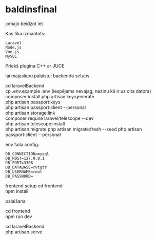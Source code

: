 # baldinsfinal
jomajo beidzot iet

Kas tika izmantots:

    Laravel
    Node.js
    Vue.js
    MySQL

Priekš plugina 
 C++ ar JUCE


lai mājaslapu palaistu:
backenda setups
 
cd laravelBackend    
cp .env.example .env (iespējams nevajag, nezinu kā ir uz cita datora)
composer install
php artisan key:generate   
php artisan passport:keys    
php artisan passport:client --personal    
php artisan storage:link              
composer require laravel/telescope --dev     
php artisan telescope:install     
php artisan migrate
php artisan migrate:fresh --seed
php artisan passport:client --personal

env faila config:
```
DB_CONNECTION=mysql
DB_HOST=127.0.0.1
DB_PORT=3306
DB_DATABASE=rvtgtr
DB_USERNAME=root
DB_PASSWORD=
```
frontend setup
cd frontend        
npm install

palaišana

cd frontend    
npm run dev

cd laravelBackend    
php artisan serve

